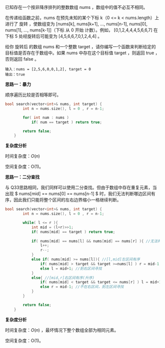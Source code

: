 已知存在一个按非降序排列的整数数组 nums ，数组中的值不必互不相同。

在传递给函数之前，nums 在预先未知的某个下标 k（0 <= k < nums.length）上进行了 旋转 ，使数组变为 [nums[k], nums[k+1], ..., nums[n-1], nums[0], nums[1], ..., nums[k-1]]（下标 从 0 开始 计数）。例如， [0,1,2,4,4,4,5,6,6,7] 在下标 5 处经旋转后可能变为 [4,5,6,6,7,0,1,2,4,4] 。

给你 旋转后 的数组 nums 和一个整数 target ，请你编写一个函数来判断给定的目标值是否存在于数组中。如果 nums 中存在这个目标值 target ，则返回 true ，否则返回 false 。

```
输入：nums = [2,5,6,0,0,1,2], target = 0
输出：true
```



<b>思路一：暴力</b>

顺序遍历比较是否相等即可。

```c++
bool search(vector<int>& nums, int target) {
        int n = nums.size(), l = 0 , r = n-1;

        for( int num : nums ) 
            if( num == target ) return true;

        return false;
    }
```

**复杂度分析**

时间复杂度：$O(n)$  

空间复杂度：O(1)。



<b>思路一：二分查找</b>

与 Q33思路相同，我们同样可以使用二分查找。但由于数组中存在重复元素，当出现 $ nums[mid] == nums[0] == nums[n-1] $ 时，我们无法判断哪边区间有序，因此我们只能将整个区间的左右边界缩小一格继续判断。

```c++
bool search(vector<int>& nums, int target) {
        int n = nums.size(), l = 0 , r = n-1;

        while( l <= r ){
            int mid = (l+r)>>1;
            if( nums[mid] == target ) return true;
            
            if( nums[mid] == nums[l] && nums[mid] == nums[r] ){ //无法判断左右区间哪个有序
                l++;
                r--;
            }
            else if( nums[mid] >= nums[l]){ //[l,mid]左区间有序
                if( nums[mid] > target && target >=nums[l] ) r = mid-1; //在左区间
                else l = mid+1; //到右区间寻找
            }
            else{ //[mid,r]右区间有序(升序)
                if( nums[mid] < target && target <= nums[r] ) l = mid+1; 
                else r = mid-1; //不在右区间，到左区间寻找
            }
        }

        return false;
    }
```

**复杂度分析**

时间复杂度：$O(n)$ ，最坏情况下整个数组全部为相同元素。

空间复杂度：O(1)。